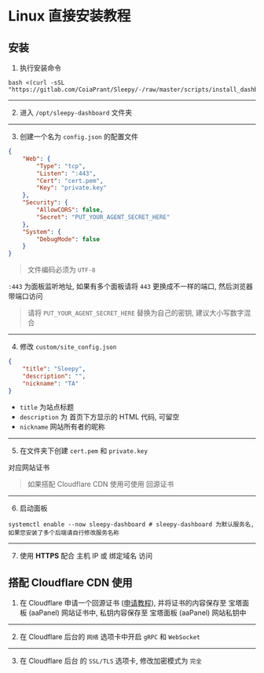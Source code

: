 # Linux 直接安装教程

## 安装

1. 执行安装命令

```shell
bash <(curl -sSL "https://gitlab.com/CoiaPrant/Sleepy/-/raw/master/scripts/install_dashboard.sh")
```

---

2. 进入 `/opt/sleepy-dashboard` 文件夹

---

3. 创建一个名为 `config.json` 的配置文件

```json
{
    "Web": {
        "Type": "tcp",
        "Listen": ":443",
        "Cert": "cert.pem",
        "Key": "private.key"
    },
    "Security": {
        "AllowCORS": false,
        "Secret": "PUT_YOUR_AGENT_SECRET_HERE"
    },
    "System": {
        "DebugMode": false
    }
}
```

> 文件编码必须为 `UTF-8`

`:443` 为面板监听地址, 如果有多个面板请将 `443` 更换成不一样的端口, 然后浏览器带端口访问

> 请将 `PUT_YOUR_AGENT_SECRET_HERE` 替换为自己的密钥, 建议大小写数字混合

---

4. 修改 `custom/site_config.json`

```json
{
    "title": "Sleepy",
    "description": "",
    "nickname": "TA"
}
```

- `title` 为站点标题
- `description` 为 首页下方显示的 HTML 代码, 可留空
- `nickname` 网站所有者的昵称

---

5. 在文件夹下创建 `cert.pem` 和 `private.key`

对应网站证书

> 如果搭配 Cloudflare CDN 使用可使用 回源证书

---

6. 启动面板

```shell
systemctl enable --now sleepy-dashboard # sleepy-dashboard 为默认服务名, 如果您安装了多个后端请自行修改服务名称
```

---

7.  使用 **HTTPS** 配合 主机 IP 或 绑定域名 访问

## 搭配 Cloudflare CDN 使用

1. 在 Cloudflare 申请一个回源证书 \([申请教程](https://www.google.com/search?q=cloudflare%E7%94%B3%E8%AF%B715%E5%B9%B4%E5%9B%9E%E6%BA%90%E8%AF%81%E4%B9%A6)\), 并将证书的内容保存至 宝塔面板 (aaPanel) 网站证书中, 私钥内容保存至 宝塔面板 (aaPanel) 网站私钥中

---

2. 在 Cloudflare 后台的 `网络` 选项卡中开启 `gRPC` 和 `WebSocket`

---

3. 在 Cloudflare 后台 的 `SSL/TLS` 选项卡, 修改加密模式为 `完全`
